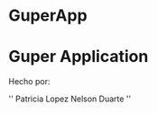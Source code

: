 GuperApp
========

**Guper Application**
======================

Hecho por:

''
Patricia Lopez
Nelson Duarte
''

